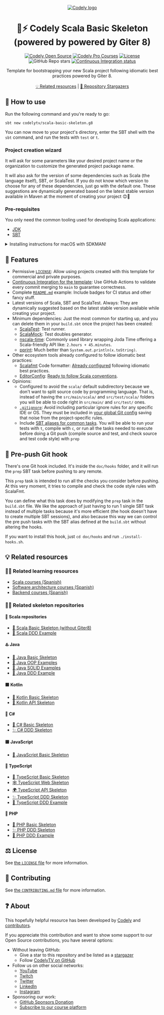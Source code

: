 <p align="center">
  <a href="https://codely.com">
    <picture>
      <source media="(prefers-color-scheme: dark)" srcset="https://codely.com/logo/codely_logo-dark.svg">
      <source media="(prefers-color-scheme: light)" srcset="https://codely.com/logo/codely_logo-light.svg">
      <img alt="Codely logo" src="https://codely.com/logo/codely_logo.svg">
    </picture>
  </a>
</p>

<h1 align="center">
  🧬⚡ Codely Scala Basic Skeleton (powered by  powered by Giter 8)
</h1>

<p align="center">
    <a href="https://github.com/CodelyTV"><img src="https://img.shields.io/badge/Codely-OS-green.svg?style=flat-square" alt="Codely Open Source"/></a>
    <a href="https://pro.codely.com"><img src="https://img.shields.io/badge/Codely-Pro-black.svg?style=flat-square" alt="Codely Pro Courses"/></a>
    <a href="/LICENSE"><img src="https://img.shields.io/github/license/CodelyTV/scala-basic-skeleton.g8?style=flat-square" alt="License"/></a>
    <img alt="GitHub Repo stars" src="https://img.shields.io/github/stars/CodelyTV/scala-basic-skeleton.g8?style=flat-square">
    <a href="https://github.com/CodelyTV/scala-basic-skeleton.g8/actions/workflows/ci.yml"><img src="https://github.com/CodelyTV/scala-basic-skeleton.g8/actions/workflows/ci.yml/badge.svg" alt="Continuous Integration status" /></a>
</p>

<p align="center">
  Template for bootstrapping your new Scala project following idiomatic best practices powered by Giter 8.
  <br />
  <br />
  <a href="#-related-resources">💡 Related resources</a> | <a href="https://github.com/CodelyTV/scala-basic-skeleton.g8/stargazers">🌟 Repository Stargazers</a>
</p>
 
## 🚀 How to use

Run the following command and you're ready to go:

```shell
sbt new codelytv/scala-basic-skeleton.g8
```

You can now move to your project's directory, enter the SBT shell with the `sbt` command, and run the tests with `test` or `t`.

### Project creation wizard

It will ask for some parameters like your desired project name or the organization to customize the generated project package name.

It will also ask for the version of some dependencies such as Scala (the language itself), SBT, or ScalaTest. If you do not know which version to choose for any of these dependencies, just go with the default one. These suggestions are dynamically generated based on the latest stable version available in Maven at the moment of creating your project 😊🤟

### Pre-requisites

You only need the common tooling used for developing Scala applications:

- [JDK](https://www.oracle.com/java/technologies/downloads/)
- [SBT](https://www.scala-sbt.org/download)

<details>
<summary>Installing instructions for macOS with SDKMAN!</summary>

If you use macOS, we would recommend using SDKMAN! to manage different JDK versions and tooling:

1. [Install SDKMAN with homebrew](https://github.com/sdkman/homebrew-tap?tab=readme-ov-file#installation)
2. Install the JDK you prefer. If you ask us, we will opt for:
   1. [Check the latest Java LTS JDK version](https://endoflife.date/oracle-jdk)
   2. Check the latest Zulu distribution version for that LTS with:
      ```shell
      sdk list java
      ```
   3. Install it:
      ```shell
      sdk install java XX.YY.ZZ-zulu
      ```
3. Install the latest SBT:
   ```shell
   sdk install sbt
   ```
</details>

## 💎 Features

- Permissive [`LICENSE`](LICENSE): Allow using projects created with this template for commercial and private purposes.
- [Continuous Integration for the template](https://github.com/CodelyTV/scala-basic-skeleton.g8/actions/workflows/ci.yml): Use GitHub Actions to validate every commit merging to `main` to guarantee correctness.
- Complete [`README.md`](README.md) example: Include badges for CI status and other fancy stuff.
- Latest versions of Scala, SBT and ScalaTest. Always: They are dynamically suggested based on the latest stable version available while creating your project.
- Minimum dependencies: Just the most common for starting up, and you can delete them in your `build.sbt` once the project has been created:
  - [ScalaTest](https://scalatest.org): Test runner.
  - [ScalaMock](https://scalamock.org): Test doubles generator.
  - [nscala-time](https://github.com/nscala-time/nscala-time): Commonly used library wrapping Joda Time offering a Scala-friendly API like: `2.hours + 45.minutes`.
  - [pprint](https://github.com/com-lihaoyi/PPrint): Much better than `System.out.println(x.toString)`.
- Other ecosystem tools already configured to follow idiomatic best practices:
  - [Scalafmt](https://scalameta.org/scalafmt) Code formatter: [Already configured](src/main/g8/.scalafmt.conf) following idiomatic best practices.
  - [EditorConfig](https://editorconfig.org): [Ready to follow Scala conventions](src/main/g8/.editorconfig).
- Opinions:
  - Configured to avoid the `scala/` default subdirectory because we don't want to split source code by programming language. That is, instead of having the `src/main/scala/` and `src/test/scala/` folders you will be able to code right in `src/main/` and `src/test/` ones.
  - [`.gitignore`](src/main/g8/.gitignore): Avoid including particular ignore rules for any specific IDE or OS. They must be included in [your global Git config](https://docs.github.com/en/get-started/getting-started-with-git/ignoring-files#configuring-ignored-files-for-all-repositories-on-your-computer) saving that noise from the project-specific rules.
  - Include [SBT aliases for common tasks](src/main/g8/build.sbt). You will be able to run your tests with `t`, compile with `c`, or run all the tasks needed to execute before doing a Git push (compile source and test, and check source and test code style) with `prep`

## 🤽‍ Pre-push Git hook

There's one Git hook included. It's inside the `doc/hooks` folder, and it will run the `prep` SBT task before pushing to any remote.

This `prep` task is intended to run all the checks you consider before pushing.
At this very moment, it tries to compile and check the code style rules with ScalaFmt.
 
You can define what this task does by modifying the `prep` task in the `build.sbt` file.
We like the approach of just having to run 1 single SBT task instead of multiple tasks because it's more efficient (the hook doesn't have to create multiple SBT sessions), and also because this way we can control the pre push tasks with the SBT alias defined at the `build.sbt` without altering the hooks.
 
If you want to install this hook, just `cd doc/hooks` and run `./install-hooks.sh`.

## 💡 Related resources

### 🧑‍🎓 Related learning resources

- [Scala courses (Spanish)](https://pro.codely.com/library/?category=Scala)
- [Software architecture courses (Spanish)](https://pro.codely.com/library/?category=Arquitectura+de+Software)
- [Backend courses (Spanish)](https://pro.codely.com/library/?category=Backend)

### 🧑‍💻 Related skeleton repositories

#### 🧬 Scala repositories

- [🌱 Scala Basic Skeleton (without Giter8)](https://github.com/CodelyTV/scala-basic-skeleton)
- [🎯 Scala DDD Example](https://github.com/CodelyTV/scala-ddd-example)

#### ♨️ Java

- [🌱 Java Basic Skeleton](https://github.com/CodelyTV/java-basic-skeleton)
- [🦠 Java OOP Examples](https://github.com/CodelyTV/java-oop-examples)
- [🧱 Java SOLID Examples](https://github.com/CodelyTV/java-solid-examples)
- [🎯 Java DDD Example](https://github.com/CodelyTV/java-ddd-example)

#### 🟪 Kotlin

- [🌱 Kotlin Basic Skeleton](https://github.com/CodelyTV/kotlin-basic-skeleton)
- [🎯 Kotlin API Skeleton](https://github.com/CodelyTV/kotlin-api-skeleton)

#### 🦈 C#

- [🌱 C# Basic Skeleton](https://github.com/CodelyTV/csharp-basic-skeleton)
- [✨ C# DDD Skeleton](https://github.com/CodelyTV/csharp-ddd-skeleton)

#### 🟨 JavaScript

- [🌱 JavaScript Basic Skeleton](https://github.com/CodelyTV/javascript-basic-skeleton)

#### 🔷 TypeScript

- [🌱 TypeScript Basic Skeleton](https://github.com/CodelyTV/typescript-basic-skeleton)
- [🕸️ TypeScript Web Skeleton](https://github.com/CodelyTV/typescript-web-skeleton)
- [🌍 TypeScript API Skeleton](https://github.com/CodelyTV/typescript-api-skeleton)
- [✨ TypeScript DDD Skeleton](https://github.com/CodelyTV/typescript-ddd-skeleton)
- [🎯 TypeScript DDD Example](https://github.com/CodelyTV/typescript-ddd-example)

#### 🐘 PHP

- [🌱 PHP Basic Skeleton](https://github.com/CodelyTV/php-basic-skeleton)
- [✨ PHP DDD Skeleton](https://github.com/CodelyTV/php-ddd-skeleton)
- [🎯 PHP DDD Example](https://github.com/CodelyTV/php-ddd-example)

## ⚖️ License

See [the `LICENSE` file](LICENSE) for more information.

## 🤝 Contributing

See [the `CONTRIBUTING.md` file](CONTRIBUTING.md) for more information.

## ❓ About

This hopefully helpful resource has been developed by [Codely](https://github.com/CodelyTV) and [contributors](https://github.com/CodelyTV/scala-basic-skeleton.g8/graphs/contributors).

If you appreciate this contribution and want to show some support to our Open Source contributions, you have several options:

- Without leaving GitHub:
  - Give a star to this repository and be listed as a [stargazer](https://github.com/CodelyTV/scala-basic-skeleton.g8/stargazers)
  - Follow [CodelyTV on GitHub](https://github.com/CodelyTV)
- Follow us on other social networks:
  - [YouTube](https://youtube.com/codelytv)
  - [Twitch](https://twitch.tv/codelytv)
  - [Twitter](https://x.com/codelytv)
  - [LinkedIn](https://linkedin.com/company/codelytv)
  - [Instagram](https://instagram.com/codelytv)
- Sponsoring our work:
  - [GitHub Sponsors Donation](https://github.com/sponsors/CodelyTV)
  - [Subscribe to our course platform](https://codely.com)
